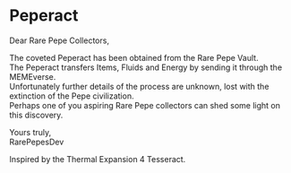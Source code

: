 # Peperact
Dear Rare Pepe Collectors,

The coveted Peperact has been obtained from the Rare Pepe Vault.\
The Peperact transfers Items, Fluids and Energy by sending it through the MEMEverse.\
Unfortunately further details of the process are unknown, lost with the extinction of the Pepe civilization.\
Perhaps one of you aspiring Rare Pepe collectors can shed some light on this discovery.

Yours truly,\
RarePepesDev

Inspired by the Thermal Expansion 4 Tesseract.
